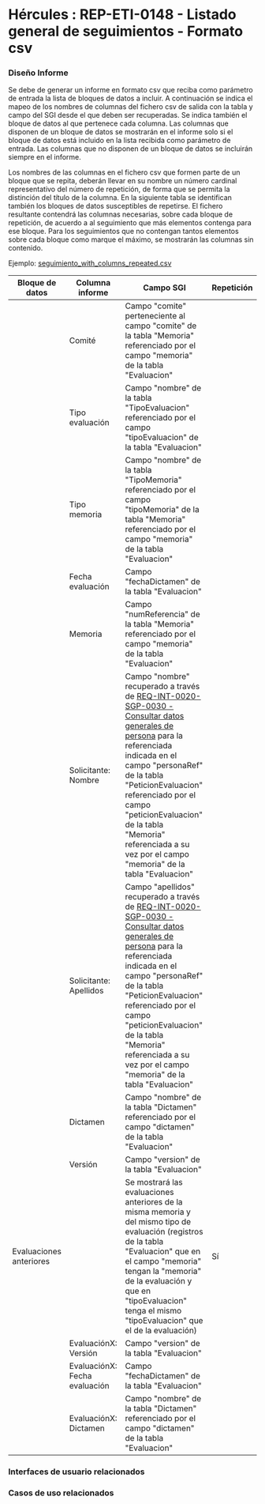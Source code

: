 # Hércules : REP\-ETI\-0148 \- Listado general de seguimientos \- Formato csv







### Diseño Informe

Se debe de generar un informe en formato csv que reciba como parámetro de entrada la lista de bloques de datos a incluir. A continuación se indica el mapeo de los nombres de columnas del fichero csv de salida con la tabla y campo del SGI desde el que deben ser recuperadas. Se indica también el bloque de datos al que pertenece cada columna. Las columnas que disponen de un bloque de datos se mostrarán en el informe solo si el bloque de datos está incluido en la lista recibida como parámetro de entrada. Las columnas que no disponen de un bloque de datos se incluirán siempre en el informe.

Los nombres de las columnas en el fichero csv que formen parte de un bloque que se repita, deberán llevar en su nombre un número cardinal representativo del número de repetición, de forma que se permita la distinción del título de la columna. En la siguiente tabla se identifican también los bloques de datos susceptibles de repetirse. El fichero resultante contendrá las columnas necesarias, sobre cada bloque de repetición, de acuerdo a al seguimiento que más elementos contenga para ese bloque. Para los seguimientos que no contengan tantos elementos sobre cada bloque como marque el máximo, se mostrarán las columnas sin contenido.

Ejemplo: [seguimiento\_with\_columns\_repeated.csv](/attachments/597852838/597865638.csv "attachments/597852838/597865638.csv")

  




| Bloque de datos | Columna informe | Campo SGI | Repetición |
| --- | --- | --- | --- |
|  | Comité | Campo "comite" perteneciente al campo "comite" de la tabla "Memoria" referenciado por el campo "memoria" de la tabla "Evaluacion" |  |
|  | Tipo evaluación | Campo "nombre" de la tabla "TipoEvaluacion" referenciado por el campo "tipoEvaluacion" de la tabla "Evaluacion" |  |
|  | Tipo memoria | Campo "nombre" de la tabla "TipoMemoria" referenciado por el campo "tipoMemoria" de la tabla "Memoria" referenciado por el campo "memoria" de la tabla "Evaluacion" |  |
|  | Fecha evaluación | Campo "fechaDictamen" de la tabla "Evaluacion" |  |
|  | Memoria | Campo  "numReferencia" de la tabla "Memoria" referenciado por el campo "memoria" de la tabla "Evaluacion" |  |
|  | Solicitante: Nombre | Campo "nombre" recuperado a través de [REQ\-INT\-0020\-SGP\-0030 \- Consultar datos generales de persona](https://confluence.um.es/confluence/display/HERCULES/REQ-INT-0020-SGP-0030+-+Consultar+datos+generales+de+persona "https://confluence.um.es/confluence/display/HERCULES/REQ-INT-0020-SGP-0030+-+Consultar+datos+generales+de+persona") para la referenciada indicada en el campo "personaRef" de la tabla "PeticionEvaluacion" referenciado por el campo "peticionEvaluacion" de la tabla "Memoria" referenciada a su vez por el campo "memoria" de la tabla "Evaluacion" |  |
|  | Solicitante: Apellidos | Campo "apellidos" recuperado a través de [REQ\-INT\-0020\-SGP\-0030 \- Consultar datos generales de persona](https://confluence.um.es/confluence/display/HERCULES/REQ-INT-0020-SGP-0030+-+Consultar+datos+generales+de+persona "https://confluence.um.es/confluence/display/HERCULES/REQ-INT-0020-SGP-0030+-+Consultar+datos+generales+de+persona") para la referenciada indicada en el campo "personaRef" de la tabla "PeticionEvaluacion" referenciado por el campo "peticionEvaluacion" de la tabla "Memoria" referenciada a su vez por el campo "memoria" de la tabla "Evaluacion" |  |
|  | Dictamen | Campo "nombre" de la tabla "Dictamen" referenciado por el campo "dictamen" de la tabla "Evaluacion" |  |
|  | Versión | Campo "version" de la tabla "Evaluacion" |  |
| Evaluaciones anteriores |  | Se mostrará las evaluaciones anteriores de la misma memoria y del mismo tipo de evaluación (registros de la tabla "Evaluacion" que en el campo "memoria" tengan la "memoria" de la evaluación y que en "tipoEvaluacion" tenga el mismo "tipoEvaluacion" que el de la evaluación) | Sí |
|  | EvaluaciónX: Versión | Campo "version" de la tabla "Evaluacion" |  |
|  | EvaluaciónX: Fecha evaluación | Campo "fechaDictamen" de la tabla "Evaluacion" |  |
|  | EvaluaciónX: Dictamen | Campo "nombre" de la tabla "Dictamen" referenciado por el campo "dictamen" de la tabla "Evaluacion" |  |

  
  


  








### Interfaces de usuario relacionados







### Casos de uso relacionados



  














